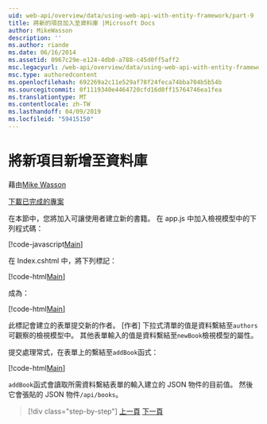 ```yaml
---
uid: web-api/overview/data/using-web-api-with-entity-framework/part-9
title: 將新的項目加入至資料庫 |Microsoft Docs
author: MikeWasson
description: ''
ms.author: riande
ms.date: 06/16/2014
ms.assetid: 0967c29e-e124-4db0-a788-c45d0ff5aff2
msc.legacyurl: /web-api/overview/data/using-web-api-with-entity-framework/part-9
msc.type: authoredcontent
ms.openlocfilehash: 692269a2c11e529af78f24feca74bba704b5b54b
ms.sourcegitcommit: 0f1119340e4464720cfd16d0ff15764746ea1fea
ms.translationtype: MT
ms.contentlocale: zh-TW
ms.lasthandoff: 04/09/2019
ms.locfileid: "59415150"
---
```

# <a name="add-a-new-item-to-the-database"></a>將新項目新增至資料庫

藉由[Mike Wasson](https://github.com/MikeWasson)

[下載已完成的專案](https://github.com/MikeWasson/BookService)

在本節中，您將加入可讓使用者建立新的書籍。 在 app.js 中加入檢視模型中的下列程式碼：

[!code-javascript[Main](part-9/samples/sample1.js)]

在 Index.cshtml 中，將下列標記：

[!code-html[Main](part-9/samples/sample2.html)]

成為：

[!code-html[Main](part-9/samples/sample3.html)]

此標記會建立的表單提交新的作者。 [作者] 下拉式清單的值是資料繫結至`authors`可觀察的檢視模型中。 其他表單輸入的值是資料繫結至`newBook`檢視模型的屬性。

提交處理常式，在表單上的繫結至`addBook`函式：

[!code-html[Main](part-9/samples/sample4.html)]

`addBook`函式會讀取所需資料繫結表單的輸入建立的 JSON 物件的目前值。 然後它會張貼的 JSON 物件`/api/books`。

> [!div class="step-by-step"]
> [上一頁](part-8.md)
> [下一頁](part-10.md)
